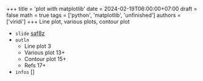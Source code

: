 +++
title = 'plot with matplotlib'
date = 2024-02-19T06:00:00+07:00
draft = false
math = true
tags = ['python', 'matplotlib', 'unfinished']
authors = ['viridi']
+++
Line plot, various plots, contour plot <!--more-->

+ `slide` [saf8z](https://osf.io/saf8z)
+ `outln`
  - Line plot 3
  - Various plot 13+
  - Contour plot 15+
  + Refs 17+
+ `infos` []
